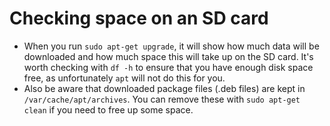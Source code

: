 # Checking space on an SD card

- When you run `sudo apt-get upgrade`, it will show how much data will be downloaded and how much space this will take up on the SD card. It's worth checking with `df -h` to ensure that you have enough disk space free, as unfortunately `apt` will not do this for you.
- Also be aware that downloaded package files (.deb files) are kept in `/var/cache/apt/archives`. You can remove these with `sudo apt-get clean` if you need to free up some space.
